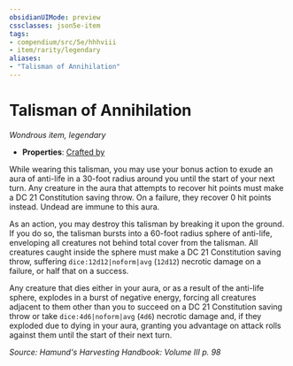 ```yaml
---
obsidianUIMode: preview
cssclasses: json5e-item
tags:
- compendium/src/5e/hhhviii
- item/rarity/legendary
aliases: 
- "Talisman of Annihilation"
---
```

# Talisman of Annihilation
*Wondrous item, legendary*  

- **Properties**: [Crafted by](/compendium/rules/item-properties.md#Crafted%20by)

While wearing this talisman, you may use your bonus action to exude an aura of anti-life in a 30-foot radius around you until the start of your next turn. Any creature in the aura that attempts to recover hit points must make a DC 21 Constitution saving throw. On a failure, they recover 0 hit points instead. Undead are immune to this aura.

As an action, you may destroy this talisman by breaking it upon the ground. If you do so, the talisman bursts into a 60-foot radius sphere of anti-life, enveloping all creatures not behind total cover from the talisman. All creatures caught inside the sphere must make a DC 21 Constitution saving throw, suffering `dice:12d12|noform|avg` (`12d12`) necrotic damage on a failure, or half that on a success.

Any creature that dies either in your aura, or as a result of the anti-life sphere, explodes in a burst of negative energy, forcing all creatures adjacent to them other than you to succeed on a DC 21 Constitution saving throw or take `dice:4d6|noform|avg` (`4d6`) necrotic damage and, if they exploded due to dying in your aura, granting you advantage on attack rolls against them until the start of their next turn.

*Source: Hamund's Harvesting Handbook: Volume III p. 98*